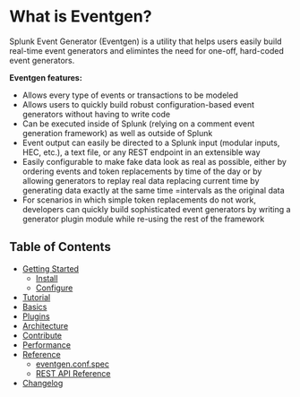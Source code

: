 # What is Eventgen?

Splunk Event Generator (Eventgen) is a utility that helps users easily build real-time event generators and elimintes the need for one-off, hard-coded event generators. 

**Eventgen features:**
* Allows every type of events or transactions to be modeled
* Allows users to quickly build robust configuration-based event generators without having to write code
* Can be executed inside of Splunk (relying on a comment event generation framework) as well as outside of Splunk
* Event output can easily be directed to a Splunk input (modular inputs, HEC, etc.), a text file, or any REST endpoint in an extensible way
* Easily configurable to make fake data look as real as possible, either by ordering events and token replacements by time of the day or by allowing generators to replay real data replacing current time by generating data exactly at the same time =intervals as the original data
* For scenarios in which simple token replacements do not work, developers can quickly build sophisticated event generators by writing a generator plugin module while re-using the rest of the framework

## Table of Contents

* [Getting Started](SETUP.md)
    * [Install](SETUP.md#install)
    * [Configure](CONFIGURE.md)
* [Tutorial](TUTORIAL.md)
* [Basics](BASICS.md)
* [Plugins](PLUGINS.md)
* [Architecture](ARCHITECTURE.md)
* [Contribute](CONTRIBUTE.md)
* [Performance](PERFORMANCE.md)
* [Reference](REFERENCE.md)
    * [eventgen.conf.spec](REFERENCE.md#eventgenconfspec)
    * [REST API Reference](REFERENCE.md#rest-api-reference)
* [Changelog](CHANGELOG.md)

